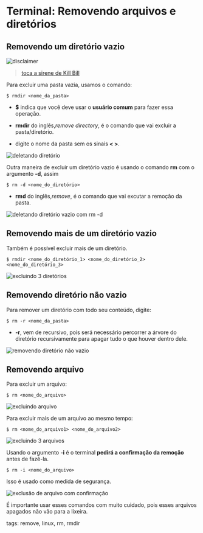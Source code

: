# Terminal: Removendo arquivos e diretórios

## Removendo um diretório vazio

![disclaimer](img/p0010-0.jpeg)
> [toca a sirene de Kill Bill](https://www.youtube.com/watch?v=cOy6hqzfsAs)

Para excluir uma pasta vazia, usamos o comando:

```
$ rmdir <nome_da_pasta>
```

- **$** indica que você deve usar o **usuário comum** para fazer essa operação.

- **rmdir** do inglês,*remove directory*, é o comando que vai excluir a pasta/diretório.

- digite o nome da pasta sem os sinais **< >**.

![deletando diretório](img/p0010-1.gif)

Outra maneira de excluir um diretório vazio é usando o comando **rm** com o argumento **-d**, assim

```
$ rm -d <nome_do_diretório>
```

- **rmd** do inglês,*remove*, é o comando que vai excutar a remoção da pasta.

![deletando diretório vazio com rm -d](img/p0010-2.gif)

## Removendo mais de um diretório vazio

Também é possível excluir mais de um diretório.

```
$ rmdir <nome_do_diretório_1> <nome_do_diretório_2> <nome_do_diretório_3>
```

![excluindo 3 diretórios](img/p0010-3.gif)

## Removendo diretório não vazio

Para remover um diretório com todo seu conteúdo, digite: 

```
$ rm -r <nome_da_pasta>
```

- **-r**, vem de recursivo, pois será necessário percorrer a árvore do diretório recursivamente para apagar tudo o que houver dentro dele.

![removendo diretório não vazio](img/p0010-4.gif)

## Removendo arquivo

Para excluir um arquivo:

```
$ rm <nome_do_arquivo>
```

![excluindo arquivo](img/p0010-5.gif)

Para excluir mais de um arquivo ao mesmo tempo:

```
$ rm <nome_do_arquivo1> <nome_do_arquivo2> 
```

![excluindo 3 arquivos](img/p0010-6.gif)

Usando o argumento **-i** é o terminal **pedirá a confirmação da remoção** antes de fazê-la.

```
$ rm -i <nome_do_arquivo>
```

Isso é usado como medida de segurança.

![exclusão de arquivo com confirmação](img/p0010-7.gif)

É importante usar esses comandos com muito cuidado, pois esses arquivos apagados não vão para a lixeira.

tags: remove, linux, rm, rmdir
